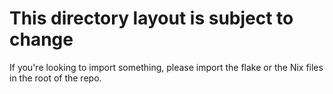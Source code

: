 
# This directory layout is subject to change

If you're looking to import something, please import the flake or the Nix files
in the root of the repo.
